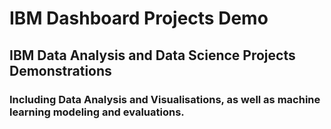 # IBM Dashboard Projects Demo

## IBM Data Analysis and Data Science Projects Demonstrations

### Including Data Analysis and Visualisations, as well as machine learning modeling and evaluations.
